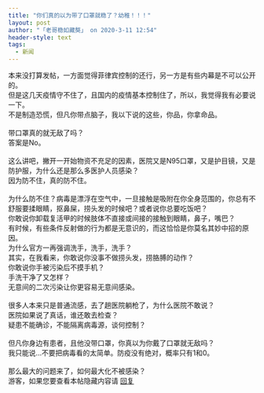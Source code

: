 ```yaml
---
title: "你们真的以为带了口罩就稳了？幼稚！！！"
layout: post
author: "「老哥稳如藏獒」 on 2020-3-11 12:54"
header-style: text
tags:
  - 新闻
---
```


<head>
 <script type="text/javascript">replyreload += ',' + 6384561;</script>
</head>
<body>
 本来没打算发帖，一方面觉得菲律宾控制的还行，另一方是有些内幕是不可以公开的。
 <br> 但是这几天疫情守不住了，且国内的疫情基本控制住了，所以，我觉得我有必要说一下。
 <br> 不是制造恐慌，但凡你带点脑子，我以下说的这些，你品，你拿命品。
 <br> 
 <br> 带口罩真的就无敌了吗？
 <br> 答案是No。
 <br> 
 <br> 这么讲吧，撇开一开始物资不充足的因素，医院又是N95口罩，又是护目镜，又是防护服，为什么还是那么多医护人员感染？
 <br> 因为防不住，真的防不住。
 <br> 
 <br> 为什么防不住？病毒是漂浮在空气中，一旦接触是吸附在你全身范围的，你总有不舒服要揉眼睛，抠鼻屎，捞头发的时候吧？或者说你总要吃饭吧？
 <br> 你敢说你卸载复活甲的时候肢体不直接或间接的接触到眼睛，鼻子，嘴巴？
 <br> 有时候，有些条件反射做的行为都是无意识的，而这恰恰是你莫名其妙中招的原因。
 <br> 为什么官方一再强调洗手，洗手，洗手？
 <br> 其实，在我看来，你敢说你没事不做捞头发，捞胳膊的动作？
 <br> 你敢说你手被污染后不摸手机？
 <br> 手洗干净了又怎样？
 <br> 无意间的二次污染让你更容易无意间感染。
 <br> 
 <br> 很多人本来只是普通流感，去了趟医院躺枪了，为什么医院不敢说？
 <br> 医院如果说了真话，谁还敢去检查？ 
 <br> 疑患不能确诊，不能隔离病毒源，谈何控制？
 <br> 
 <br> 但凡你身边有患者，且他没带口罩，你真以为你戴了口罩就无敌吗？
 <br> 我只能说…不要把病毒看的太简单。防疫没有绝对，概率只有1和0。
 <br> 
 <br> 那么最大的问题来了，如何最大化不被感染？
 <br> 
 <div class="locked">
   游客，如果您要查看本帖隐藏内容请 
  <a href="forum.php?mod=post&amp;action=reply&amp;fid=2&amp;tid=577623" onclick="showWindow('reply', this.href)">回复</a> 
 </div>
 <br> 
 <br> 
 <br> 
 <br> 
 <br> 
 <br> 
 <br>
</body>


